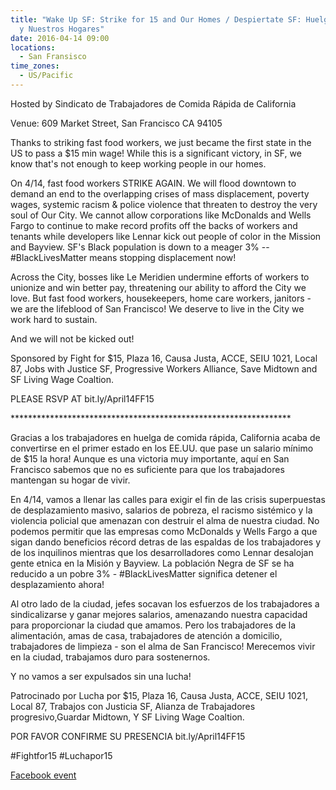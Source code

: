 ```yaml
---
title: "Wake Up SF: Strike for 15 and Our Homes / Despiertate SF: Huelga para 15
  y Nuestros Hogares"
date: 2016-04-14 09:00
locations:
  - San Fransisco
time_zones:
  - US/Pacific
---
```

Hosted by Sindicato de Trabajadores de Comida Rápida de California

Venue: 609 Market Street, San Francisco CA 94105

Thanks to striking fast food workers, we just became the first state in the US to pass a $15 min wage! While this is a significant victory, in SF, we know that's not enough to keep working people in our homes.

On 4/14, fast food workers STRIKE AGAIN. We will flood downtown to demand an end to the overlapping crises of mass displacement, poverty wages, systemic racism & police violence that threaten to destroy the very soul of Our City. We cannot allow corporations like McDonalds and Wells Fargo to continue to make record profits off the backs of workers and tenants while developers like Lennar kick out people of color in the Mission and Bayview. SF's Black population is down to a meager 3% -- #BlackLivesMatter means stopping displacement now!

Across the City, bosses like Le Meridien undermine efforts of workers to unionize and win better pay, threatening our ability to afford the City we love. But fast food workers, housekeepers, home care workers, janitors - we are the lifeblood of San Francisco! We deserve to live in the City we work hard to sustain.

And we will not be kicked out!

Sponsored by Fight for $15, Plaza 16, Causa Justa, ACCE, SEIU 1021, Local 87, Jobs with Justice SF, Progressive Workers Alliance, Save Midtown and SF Living Wage Coaltion.

PLEASE RSVP AT bit.ly/April14FF15

\*\*\*\*\*\*\*\*\*\*\*\*\*\*\*\*\*\*\*\*\*\*\*\*\*\*\*\*\*\*\*\*\*\*\*\*\*\*\*\*\*\*\*\*\*\*\*\*\*\*\*\*\*\*\*\*\*\*\*\*\*\*\*\*

Gracias a los trabajadores en huelga de comida rápida, California acaba de convertirse en el primer estado en los EE.UU. que pase un salario mínimo de $15 la hora! Aunque es una victoria muy importante, aquí en San Francisco sabemos que no es suficiente para que los trabajadores mantengan su hogar de vivir.

En 4/14, vamos a llenar las calles para exigir el fin de las crisis superpuestas de desplazamiento masivo, salarios de pobreza, el racismo sistémico y la violencia policial que amenazan con destruir el alma de nuestra ciudad. No podemos permitir que las empresas como McDonalds y Wells Fargo a que sigan dando beneficios récord detras de las espaldas de los trabajadores y de los inquilinos mientras que los desarrolladores como Lennar desalojan gente etnica en la Misión y Bayview. La población Negra de SF se ha reducido a un pobre 3% - #BlackLivesMatter significa detener el desplazamiento ahora!

Al otro lado de la ciudad, jefes socavan los esfuerzos de los trabajadores a sindicalizarse y ganar mejores salarios, amenazando nuestra capacidad para proporcionar la ciudad que amamos. Pero los trabajadores de la alimentación, amas de casa, trabajadores de atención a domicilio, trabajadores de limpieza - son el alma de San Francisco! Merecemos vivir en la ciudad, trabajamos duro para sostenernos.

Y no vamos a ser expulsados sin una lucha!

Patrocinado por Lucha por $15, Plaza 16, Causa Justa, ACCE, SEIU 1021, Local 87, Trabajos con Justicia SF, Alianza de Trabajadores progresivo,Guardar Midtown, Y SF Living Wage Coaltion.

POR FAVOR CONFIRME SU PRESENCIA bit.ly/April14FF15

\#Fightfor15 #Luchapor15

[Facebook event](https://www.facebook.com/events/202046446851665/)

